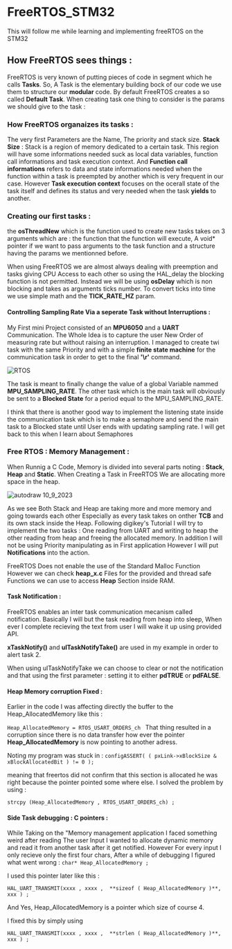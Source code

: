 # FreeRTOS_STM32
This will follow me while learning and implementing freeRTOS on the STM32

## How FreeRTOS sees things : 

FreeRTOS is very known of putting pieces of code in segment which he calls **Tasks**.
So, A Task is the elementary building bock of our code we use them to structure our **modular** code.
By default FreeRTOS creates a so called **Default Task**.
When creating task one thing to consider is the params we should give to the task : 

### How FreeRTOS organaizes its tasks : 

The very first Parameters are the Name, The priority and stack size.
**Stack Size** : Stack is a region of memory dedicated to a certain task. This region will have some informations needed suck as local data variables, function call informations and task execution context.
And **Function call informations** refers to data and state informations needed when the function within a task is preempted by another which is very frequent in our case.
However **Task execution context** focuses on the ocerall state of the task itself and defines its status and very needed when the task **yields** to another.

### Creating our first tasks : 

the **osThreadNew** which is the function used to create new tasks takes on 3 arguments which are : the function that the function will execute, A void* pointer if we want to pass arguments to the task function and a structure having the params we mentionned before. 

When using FreeRTOS we are almost always dealing with preemption and tasks giving CPU Access to each other so using the HAL_delay the blocking function is not permitted.
Instead we will be using **osDelay** which is non blocking and takes as arguments ticks number. To convert ticks into time we use simple math and the **TICK_RATE_HZ** param.

#### Controlling Sampling Rate Via a seperate Task without Interruptions : 

My First mini Project consisted of an **MPU6050** and a **UART** Communication. The Whole Idea is to capture the user New Order of measuring rate but without raising an interruption.
I managed to create twi task with the same Priority and with a simple **finite state machine** for the communication task in order to get to the final **'\r'** command.

![RTOS](https://github.com/oussemajelassi/FreeRTOS_STM32/assets/100140668/8a8d6213-bb77-4c07-86f2-d00a3da0a50b)

The task is meant to finally change the value of a global Variable nammed **MPU_SAMPLING_RATE**.
The other task which is the main task will obviously be sent to a **Blocked State** for a period equal to the MPU_SAMPLING_RATE.

I think that there is another good way to implement the listening state inside the communication task which is to make a semaphore and send the main task to a Blocked state until User ends with updating sampling rate.
I will get back to this when I learn about Semaphores

### Free RTOS : Memory Management : 

When Runnig a C Code, Memory is divided into several  parts noting : **Stack**, **Heap** and **Static**.
When Creating a Task in FreeRTOS We are allocating more space in the heap.

![autodraw 10_9_2023](https://github.com/oussemajelassi/FreeRTOS_STM32/assets/100140668/df66f011-bbd4-49ef-b51a-1236a406ca32)

As we see Both Stack and Heap are taking more and more memory and going towards each other Especially as every task takes on onther **TCB** and its own stack inside the Heap.
Following digikey's Tutorial I will try to implement the two tasks : One reading from UART and writing to heap the other reading from heap and freeing the allocated memory.
In addition I will not be using Priority manipulating as in First application However I will put **Notifications** into the action.

FreeRTOS Does not enable the use of the Standard Malloc Function However we can check **heap_x.c** Files for the provided and thread safe Functions we can use to access **Heap** Section inside RAM.

#### Task Notification : 

FreeRTOS enables an inter task communication mecanism called notification.
Basically I will but the task reading from heap into sleep, When ever I complete recieving the text from user I will wake it up using provided API.

**xTaskNotify()** and **ulTaskNotifyTake()** are used in my example in order to alert task 2. 

When using ulTaskNotifyTake we can choose to clear or not the notification and that using the first parameter : setting it to either **pdTRUE** or **pdFALSE**.

#### Heap Memory corruption Fixed : 

Earlier in the code I was affecting directly the buffer to the Heap_AllocatedMemory like this : 

``Heap_AllocatedMemory = RTOS_USART_ORDERS_ch ``
That thing resulted in a corruption since there is no data transfer how ever the pointer **Heap_AllocatedMemory** is now pointing to another adress.

Noting my program was stuck in : 
``configASSERT( ( pxLink->xBlockSize & xBlockAllocatedBit ) != 0 );``  

meaning that freertos did not confirm that this section is allocated he was right because the pointer pointed some where else.
I solved the problem by using : 

``strcpy (Heap_AllocatedMemory , RTOS_USART_ORDERS_ch) ; ``

#### Side Task debugging : C pointers : 

While Taking on the "Memory management application I faced something weird after reading The user Input I wanted to allocate dynamic memory and read it from another task after it get notified.
However For every input I only recieve only the first four chars, After a while of debugging I figured what went wrong :
``char* Heap_AllocatedMemory ;``

I used this pointer later like this : 

``HAL_UART_TRANSMIT(xxxx , xxxx ,  **sizeof ( Heap_AllocatedMemory )**, xxx ) ; ``

And Yes, Heap_AllocatedMemory is a pointer which size of course 4.

I fixed this by simply using 

``HAL_UART_TRANSMIT(xxxx , xxxx ,  **strlen ( Heap_AllocatedMemory )**, xxx ) ; ``


